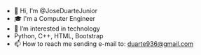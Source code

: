 - 👋 Hi, I’m @JoseDuarteJunior
- 🎓 I'm a Computer Engineer
- 👀 I’m interested in technology
- Python, C++, HTML, Bootstrap
- 📫 How to reach me sending e-mail to: duarte936@gmail.com


